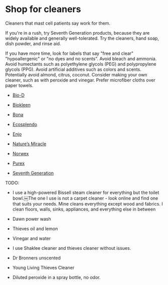 <!--
source: jph
tags: shop
-->

# Shop for cleaners

Cleaners that mast cell patients say work for them.

If you're in a rush, try Seventh Generation products, because they are widely available and generally well-tolerated. Try the cleaners, hand soap, dish powder, and rinse aid.

If you have more time, look for labels that say "free and clear" "hypoallergenic" or "no dyes and no scents". Avoid bleach and ammonia. Avoid humectants such as polyethylene glycols (PEG) and polypropylene glycols (PPG). Avoid artificial additives such as colors and scents. Potentially avoid almond, citrus, coconut. Consider making your own cleaner, such as with peroxide and vinegar. Prefer microfiber cloths over paper towels.

* [Bio-D](https://biod.co.uk/)

* [Biokleen](https://biokleenhome.com/)

* [Bona](https://www.bona.com)

* [Ecosplendo](https://www.ecosplendo.com)

* [Enjo](https://www.enjo.com)

* [Nature’s Miracle](https://www.naturesmiracle.com/)

* [Norwex](https://www.norwex.com/)

* [Purex](https://www.purex.com/)

* [Seventh Generation](https://www.seventhgeneration.com/)

TODO:

* I use a high-powered Bissell steam cleaner for everything but the toilet bowl.￼The one I use is not a carpet cleaner - look online and find one that suits your needs. Mine cleans everything except wood and fabrics. I clean floors, walls, sinks, appliances, and everything else in between

* Dawn power wash

* Thieves oil and lemon

* Vinegar and water

* I use Shaklee cleaner and thieves cleaner without issues. 

* Dr Bronners unscented

* Young Living Thieves Cleaner

* Diluted peroxide in a spray bottle, no odor.

<!--

Reject:

* [Method](https://methodproducts.com)

* [Mrs. Meyer’s](https://www.mrsmeyers.com/)

-->
